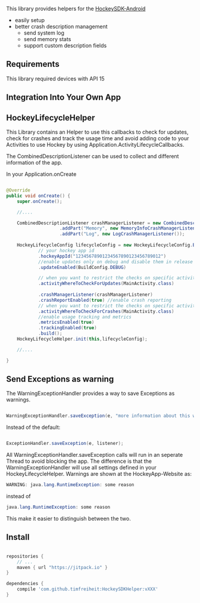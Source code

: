 This library provides helpers for the [HockeySDK-Android](https://github.com/bitstadium/HockeySDK-Android)

- easily setup
- better crash description management
    - send system log
    - send memory stats
    - support custom description fields

## Requirements
This library required devices with API 15

## Integration Into Your Own App

## HockeyLifecycleHelper

This Library contains an Helper to use this callbacks to check for updates, check for crashes and track the usage time
and avoid adding code to your Activities to use Hockey by using Application.ActivityLifecycleCallbacks.
     
The CombinedDescriptionListener can be used to collect and different information of the app.
    
In your Application.onCreate

```java

@Override
public void onCreate() {
    super.onCreate();

    //....

    CombinedDescriptionListener crashManagerListener = new CombinedDescriptionListener(this)
                    .addPart("Memory", new MemoryInfoCrashManagerListener())
                    .addPart("Log", new LogCrashManagerListener());
    
    HockeyLifecycleConfig lifecycleConfig = new HockeyLifecycleConfig.Builder()
            // your hockey app id
            .hockeyAppId("12345678901234567890123456789012")
            //enable updates only on debug and disable them in release
            .updateEnabled(BuildConfig.DEBUG)

            // when you want to restrict the checks on specific activities
            .activityWhereToCheckForUpdates(MainActivity.class)
    
            .crashManagerListener(crashManagerListener)
            .crashReportEnabled(true) //enable crash reporting
            // when you want to restrict the checks on specific activities
            .activityWhereToCheckForCrashes(MainActivity.class)
            //enable usage tracking and metrics
            .metricsEnabled(true)
            .trackingEnabled(true)
            .build();
    HockeyLifecycleHelper.init(this,lifecycleConfig);

    //....

}

```


## Send Exceptions as warning

The WarningExceptionHandler provides a way to save Exceptions as warnings.

```java

WarningExceptionHandler.saveException(e, "more information about this warning");

```

Instead of the default:

```java

ExceptionHandler.saveException(e, listener);

```

All WarningExceptionHandler.saveException calls will run in an seperate Thread to avoid blocking the app.
The difference is that the WarningExceptionHandler will use all settings defined in your HockeyLifecycleHelper.
Warnings are shown at the HockeyApp-Website as:

```java 
WARNING: java.lang.RuntimeException: some reason
```

instead of

```java
java.lang.RuntimeException: some reason
```

This make it easier to distinguish between the two.


## Install

```groovy

repositories {    
    // ...    
    maven { url "https://jitpack.io" }   
}   

dependencies {    
    compile 'com.github.timfreiheit:HockeySDKHelper:vXXX'
}   

```